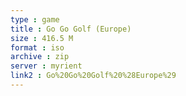 ```yaml
---
type : game
title : Go Go Golf (Europe)
size : 416.5 M
format : iso
archive : zip
server : myrient
link2 : Go%20Go%20Golf%20%28Europe%29
---
```

